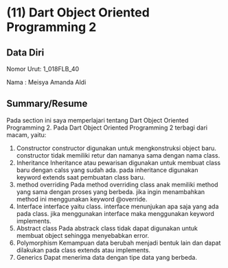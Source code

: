 # (11) Dart Object Oriented Programming 2
## Data Diri
Nomor Urut: 1_018FLB_40

Nama : Meisya Amanda Aldi

## Summary/Resume
Pada section ini saya memperlajari tentang Dart Object Oriented Programming 2. Pada Dart Object Oriented Programming 2 terbagi dari macam, yaitu:
1. Constructor
 constructor digunakan untuk mengkonstruksi object baru. constructor tidak memiliki retur dan namanya sama dengan nama class.
 2. Inheritance
 Inheritance atau pewarisan digunakan untuk membuat class baru dengan calss yang sudah ada. pada inheritance digunakan keyword extends saat pembuatan class baru.
 3. method overriding
 Pada method overriding class anak memiliki method yang sama dengan proses yang berbeda. jika ingin menambahkan method ini menggunakan keyword @override.
 4. Interface
 interface yaitu class. interface menunjukan apa saja yang ada pada class. jika menggunakan interface maka menggunakan keyword implements.
 5. Abstract class
 Pada abstrack class tidak dapat digunakan untuk membuat object sehingga menyebabkan error. 
6. Polymorphism
Kemampuan data berubah menjadi bentuk lain dan dapat dilakukan pada class extends atau implements.
7. Generics
Dapat menerima data dengan tipe data yang berbeda.
